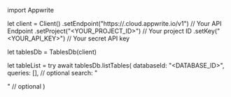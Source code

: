 import Appwrite

let client = Client()
    .setEndpoint("https://<REGION>.cloud.appwrite.io/v1") // Your API Endpoint
    .setProject("<YOUR_PROJECT_ID>") // Your project ID
    .setKey("<YOUR_API_KEY>") // Your secret API key

let tablesDb = TablesDb(client)

let tableList = try await tablesDb.listTables(
    databaseId: "<DATABASE_ID>",
    queries: [], // optional
    search: "<SEARCH>" // optional
)


